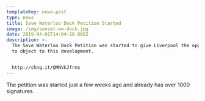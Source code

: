 ```yaml
---
templateKey: news-post
type: news
title: Save Waterloo Dock Petition Started
image: /img/sunset-ww-dock.jpg
date: 2019-04-01T14:04:10.000Z
description: >-
  The Save Waterloo Dock Petition was started to give Liverpool the opportunity
  to object to this development.


  http://chng.it/QMNVkJfrms
---
```

The petition was started just a few weeks ago and already has over 1000 signatures.
